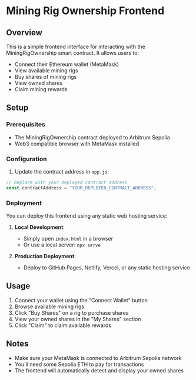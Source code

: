 # Mining Rig Ownership Frontend

## Overview

This is a simple frontend interface for interacting with the MiningRigOwnership smart contract. It allows users to:

- Connect their Ethereum wallet (MetaMask)
- View available mining rigs
- Buy shares of mining rigs
- View owned shares
- Claim mining rewards

## Setup

### Prerequisites

- The MiningRigOwnership contract deployed to Arbitrum Sepolia
- Web3 compatible browser with MetaMask installed

### Configuration

1. Update the contract address in `app.js`:

```javascript
// Replace with your deployed contract address
const contractAddress = "YOUR_DEPLOYED_CONTRACT_ADDRESS";
```

### Deployment

You can deploy this frontend using any static web hosting service:

1. **Local Development**:
   - Simply open `index.html` in a browser
   - Or use a local server: `npx serve`

2. **Production Deployment**:
   - Deploy to GitHub Pages, Netlify, Vercel, or any static hosting service

## Usage

1. Connect your wallet using the "Connect Wallet" button
2. Browse available mining rigs
3. Click "Buy Shares" on a rig to purchase shares
4. View your owned shares in the "My Shares" section
5. Click "Claim" to claim available rewards

## Notes

- Make sure your MetaMask is connected to Arbitrum Sepolia network
- You'll need some Sepolia ETH to pay for transactions
- The frontend will automatically detect and display your owned shares